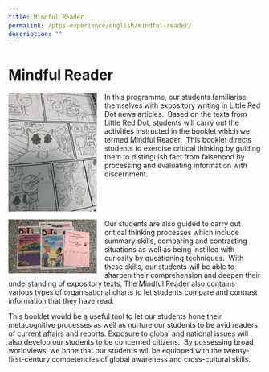 ```yaml
---
title: Mindful Reader
permalink: /ptps-experience/english/mindful-reader/
description: ""
---
```

# Mindful Reader

<img src="images/PTPS%20Experience/Mindful%20reader.jpg" style="width:35%;margin-right:15px;" align = "left">

In this programme, our students familiarise themselves with expository writing in Little Red Dot news articles.  Based on the texts from Little Red Dot, students will carry out the activities instructed in the booklet which we termed Mindful Reader.  This booklet directs students to exercise critical thinking by guiding them to distinguish fact from falsehood by processing and evaluating information with discernment.<br><br><br><br><br>

<img src="images/PTPS%20Experience/Little%20red%20dot.jpg" style="width:35%;margin-right:15px;" align = "left">

Our students are also guided to carry out critical thinking processes which include summary skills, comparing and contrasting situations as well as being instilled with curiosity by questioning techniques.  With these skills, our students will be able to sharpen their comprehension and deepen their understanding of expository texts. The Mindful Reader also contains various types of organisational charts to let students compare and contrast information that they have read.    

  

This booklet would be a useful tool to let our students hone their metacognitive processes as well as nurture our students to be avid readers of current affairs and reports. Exposure to global and national issues will also develop our students to be concerned citizens.  By possessing broad worldviews, we hope that our students will be equipped with the twenty-first-century competencies of global awareness and cross-cultural skills.